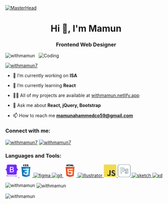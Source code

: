 [![MasterHead](https://pbs.twimg.com/profile_banners/900653408138305536/1716147731/1500x500)](https://withmamun.netlify.app)
<h1 align="center">Hi 👋, I'm Mamun</h1>
<h3 align="center">Frontend Web Designer</h3>
<img align="right" alt="Coding" width="400" src="https://media.tenor.com/rePDfDWO3XoAAAAd/hacking.gif">
<p align="left"> <img src="https://komarev.com/ghpvc/?username=withmamun&label=Profile%20views&color=0e75b6&style=flat" alt="withmamun" /> </p>

<p align="left"> <a href="https://twitter.com/withmamun7" target="blank"><img src="https://img.shields.io/twitter/follow/withmamun7?logo=twitter&style=for-the-badge" alt="withmamun7" /></a> </p>

- 🔭 I’m currently working on **ISA**

- 🌱 I’m currently learning **React**

- 👨‍💻 All of my projects are available at [withmamun.netlify.app](withmamun.netlify.app)

- 💬 Ask me about **React, jQuery, Bootstrap**

- 📫 How to reach me **mamunahammedco59@gmail.com**

<h3 align="left">Connect with me:</h3>
<p align="left">
<a href="https://twitter.com/withmamun7" target="blank"><img align="center" src="https://raw.githubusercontent.com/rahuldkjain/github-profile-readme-generator/master/src/images/icons/Social/twitter.svg" alt="withmamun7" height="30" width="40" /></a>
<a href="https://linkedin.com/in/withmamun7" target="blank"><img align="center" src="https://raw.githubusercontent.com/rahuldkjain/github-profile-readme-generator/master/src/images/icons/Social/linked-in-alt.svg" alt="withmamun7" height="30" width="40" /></a>
</p>

<h3 align="left">Languages and Tools:</h3>
<p align="left"> <a href="https://getbootstrap.com" target="_blank" rel="noreferrer"> <img src="https://raw.githubusercontent.com/devicons/devicon/master/icons/bootstrap/bootstrap-plain-wordmark.svg" alt="bootstrap" width="40" height="40"/> </a> <a href="https://www.w3schools.com/css/" target="_blank" rel="noreferrer"> <img src="https://raw.githubusercontent.com/devicons/devicon/master/icons/css3/css3-original-wordmark.svg" alt="css3" width="40" height="40"/> </a> <a href="https://www.figma.com/" target="_blank" rel="noreferrer"> <img src="https://www.vectorlogo.zone/logos/figma/figma-icon.svg" alt="figma" width="40" height="40"/> </a> <a href="https://git-scm.com/" target="_blank" rel="noreferrer"> <img src="https://www.vectorlogo.zone/logos/git-scm/git-scm-icon.svg" alt="git" width="40" height="40"/> </a> <a href="https://www.w3.org/html/" target="_blank" rel="noreferrer"> <img src="https://raw.githubusercontent.com/devicons/devicon/master/icons/html5/html5-original-wordmark.svg" alt="html5" width="40" height="40"/> </a> <a href="https://www.adobe.com/in/products/illustrator.html" target="_blank" rel="noreferrer"> <img src="https://www.vectorlogo.zone/logos/adobe_illustrator/adobe_illustrator-icon.svg" alt="illustrator" width="40" height="40"/> </a> <a href="https://developer.mozilla.org/en-US/docs/Web/JavaScript" target="_blank" rel="noreferrer"> <img src="https://raw.githubusercontent.com/devicons/devicon/master/icons/javascript/javascript-original.svg" alt="javascript" width="40" height="40"/> </a> <a href="https://www.photoshop.com/en" target="_blank" rel="noreferrer"> <img src="https://raw.githubusercontent.com/devicons/devicon/master/icons/photoshop/photoshop-line.svg" alt="photoshop" width="40" height="40"/> </a> <a href="https://www.sketch.com/" target="_blank" rel="noreferrer"> <img src="https://www.vectorlogo.zone/logos/sketchapp/sketchapp-icon.svg" alt="sketch" width="40" height="40"/> </a> <a href="https://www.adobe.com/products/xd.html" target="_blank" rel="noreferrer"> <img src="https://cdn.worldvectorlogo.com/logos/adobe-xd.svg" alt="xd" width="40" height="40"/> </a> </p>

<p><img align="left" src="https://github-readme-stats.vercel.app/api/top-langs?username=withmamun&show_icons=true&locale=en&layout=compact" alt="withmamun" /></p>

<p>&nbsp;<img align="center" src="https://github-readme-stats.vercel.app/api?username=withmamun&show_icons=true&locale=en" alt="withmamun" /></p>

<p><img align="center" src="https://github-readme-streak-stats.herokuapp.com/?user=withmamun&" alt="withmamun" /></p>
